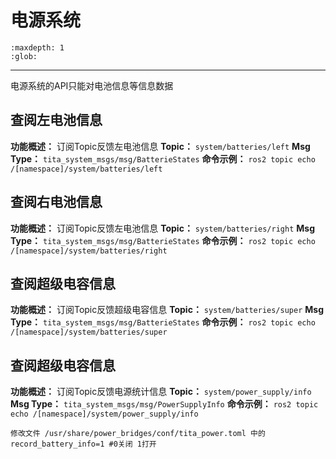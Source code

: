# 电源系统

```{toctree}
:maxdepth: 1
:glob:
```

------

电源系统的API只能对电池信息等信息数据

## 查阅左电池信息
**功能概述：** 订阅Topic反馈左电池信息
**Topic：** `system/batteries/left`
**Msg Type：** `tita_system_msgs/msg/BatterieStates`
**命令示例：** `ros2 topic echo /[namespace]/system/batteries/left`

## 查阅右电池信息
**功能概述：** 订阅Topic反馈左电池信息
**Topic：** `system/batteries/right`
**Msg Type：** `tita_system_msgs/msg/BatterieStates`
**命令示例：** `ros2 topic echo /[namespace]/system/batteries/right`

## 查阅超级电容信息
**功能概述：** 订阅Topic反馈超级电容信息
**Topic：** `system/batteries/super`
**Msg Type：** `tita_system_msgs/msg/BatterieStates`
**命令示例：** `ros2 topic echo /[namespace]/system/batteries/super`

## 查阅超级电容信息
**功能概述：** 订阅Topic反馈电源统计信息
**Topic：** `system/power_supply/info`
**Msg Type：** `tita_system_msgs/msg/PowerSupplyInfo`
**命令示例：** `ros2 topic echo /[namespace]/system/power_supply/info`
````{note}
修改文件 /usr/share/power_bridges/conf/tita_power.toml 中的 record_battery_info=1 #0关闭 1打开
````